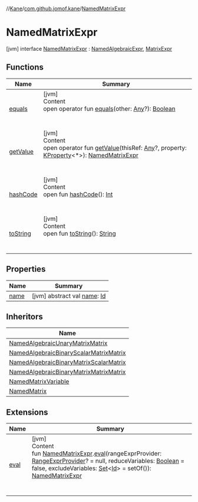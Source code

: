 //[Kane](../../index.md)/[com.github.jomof.kane](../index.md)/[NamedMatrixExpr](index.md)



# NamedMatrixExpr  
 [jvm] interface [NamedMatrixExpr](index.md) : [NamedAlgebraicExpr](../-named-algebraic-expr/index.md), [MatrixExpr](../-matrix-expr/index.md)   


## Functions  
  
|  Name|  Summary| 
|---|---|
| <a name="kotlin/Any/equals/#kotlin.Any?/PointingToDeclaration/"></a>[equals](../../com.github.jomof.kane.impl.types/-double-algebraic-type/index.md#%5Bkotlin%2FAny%2Fequals%2F%23kotlin.Any%3F%2FPointingToDeclaration%2F%5D%2FFunctions%2F-2004631606)| <a name="kotlin/Any/equals/#kotlin.Any?/PointingToDeclaration/"></a>[jvm]  <br>Content  <br>open operator fun [equals](../../com.github.jomof.kane.impl.types/-double-algebraic-type/index.md#%5Bkotlin%2FAny%2Fequals%2F%23kotlin.Any%3F%2FPointingToDeclaration%2F%5D%2FFunctions%2F-2004631606)(other: [Any](https://kotlinlang.org/api/latest/jvm/stdlib/kotlin/-any/index.html)?): [Boolean](https://kotlinlang.org/api/latest/jvm/stdlib/kotlin/-boolean/index.html)  <br><br><br>
| <a name="com.github.jomof.kane/MatrixExpr/getValue/#kotlin.Any?#kotlin.reflect.KProperty[*]/PointingToDeclaration/"></a>[getValue](../-matrix-expr/get-value.md)| <a name="com.github.jomof.kane/MatrixExpr/getValue/#kotlin.Any?#kotlin.reflect.KProperty[*]/PointingToDeclaration/"></a>[jvm]  <br>Content  <br>open operator fun [getValue](../-matrix-expr/get-value.md)(thisRef: [Any](https://kotlinlang.org/api/latest/jvm/stdlib/kotlin/-any/index.html)?, property: [KProperty](https://kotlinlang.org/api/latest/jvm/stdlib/kotlin.reflect/-k-property/index.html)<*>): [NamedMatrixExpr](index.md)  <br><br><br>
| <a name="kotlin/Any/hashCode/#/PointingToDeclaration/"></a>[hashCode](../../com.github.jomof.kane.impl.types/-double-algebraic-type/index.md#%5Bkotlin%2FAny%2FhashCode%2F%23%2FPointingToDeclaration%2F%5D%2FFunctions%2F-2004631606)| <a name="kotlin/Any/hashCode/#/PointingToDeclaration/"></a>[jvm]  <br>Content  <br>open fun [hashCode](../../com.github.jomof.kane.impl.types/-double-algebraic-type/index.md#%5Bkotlin%2FAny%2FhashCode%2F%23%2FPointingToDeclaration%2F%5D%2FFunctions%2F-2004631606)(): [Int](https://kotlinlang.org/api/latest/jvm/stdlib/kotlin/-int/index.html)  <br><br><br>
| <a name="kotlin/Any/toString/#/PointingToDeclaration/"></a>[toString](../../com.github.jomof.kane.impl.types/-object-kane-type/-companion/index.md#%5Bkotlin%2FAny%2FtoString%2F%23%2FPointingToDeclaration%2F%5D%2FFunctions%2F-2004631606)| <a name="kotlin/Any/toString/#/PointingToDeclaration/"></a>[jvm]  <br>Content  <br>open fun [toString](../../com.github.jomof.kane.impl.types/-object-kane-type/-companion/index.md#%5Bkotlin%2FAny%2FtoString%2F%23%2FPointingToDeclaration%2F%5D%2FFunctions%2F-2004631606)(): [String](https://kotlinlang.org/api/latest/jvm/stdlib/kotlin/-string/index.html)  <br><br><br>


## Properties  
  
|  Name|  Summary| 
|---|---|
| <a name="com.github.jomof.kane/NamedMatrixExpr/name/#/PointingToDeclaration/"></a>[name](index.md#%5Bcom.github.jomof.kane%2FNamedMatrixExpr%2Fname%2F%23%2FPointingToDeclaration%2F%5D%2FProperties%2F-2004631606)| <a name="com.github.jomof.kane/NamedMatrixExpr/name/#/PointingToDeclaration/"></a> [jvm] abstract val [name](index.md#%5Bcom.github.jomof.kane%2FNamedMatrixExpr%2Fname%2F%23%2FPointingToDeclaration%2F%5D%2FProperties%2F-2004631606): [Id](../../com.github.jomof.kane.impl/index.md#%5Bcom.github.jomof.kane.impl%2FId%2F%2F%2FPointingToDeclaration%2F%5D%2FClasslikes%2F-2004631606)   <br>


## Inheritors  
  
|  Name| 
|---|
| <a name="com.github.jomof.kane/NamedAlgebraicUnaryMatrixMatrix///PointingToDeclaration/"></a>[NamedAlgebraicUnaryMatrixMatrix](../-named-algebraic-unary-matrix-matrix/index.md)
| <a name="com.github.jomof.kane/NamedAlgebraicBinaryScalarMatrixMatrix///PointingToDeclaration/"></a>[NamedAlgebraicBinaryScalarMatrixMatrix](../-named-algebraic-binary-scalar-matrix-matrix/index.md)
| <a name="com.github.jomof.kane/NamedAlgebraicBinaryMatrixScalarMatrix///PointingToDeclaration/"></a>[NamedAlgebraicBinaryMatrixScalarMatrix](../-named-algebraic-binary-matrix-scalar-matrix/index.md)
| <a name="com.github.jomof.kane/NamedAlgebraicBinaryMatrixMatrixMatrix///PointingToDeclaration/"></a>[NamedAlgebraicBinaryMatrixMatrixMatrix](../-named-algebraic-binary-matrix-matrix-matrix/index.md)
| <a name="com.github.jomof.kane.impl/NamedMatrixVariable///PointingToDeclaration/"></a>[NamedMatrixVariable](../../com.github.jomof.kane.impl/-named-matrix-variable/index.md)
| <a name="com.github.jomof.kane.impl/NamedMatrix///PointingToDeclaration/"></a>[NamedMatrix](../../com.github.jomof.kane.impl/-named-matrix/index.md)


## Extensions  
  
|  Name|  Summary| 
|---|---|
| <a name="com.github.jomof.kane//eval/com.github.jomof.kane.NamedMatrixExpr#com.github.jomof.kane.impl.sheet.RangeExprProvider?#kotlin.Boolean#kotlin.collections.Set[kotlin.Any]/PointingToDeclaration/"></a>[eval](../eval.md)| <a name="com.github.jomof.kane//eval/com.github.jomof.kane.NamedMatrixExpr#com.github.jomof.kane.impl.sheet.RangeExprProvider?#kotlin.Boolean#kotlin.collections.Set[kotlin.Any]/PointingToDeclaration/"></a>[jvm]  <br>Content  <br>fun [NamedMatrixExpr](index.md).[eval](../eval.md)(rangeExprProvider: [RangeExprProvider](../../com.github.jomof.kane.impl.sheet/-range-expr-provider/index.md)? = null, reduceVariables: [Boolean](https://kotlinlang.org/api/latest/jvm/stdlib/kotlin/-boolean/index.html) = false, excludeVariables: [Set](https://kotlinlang.org/api/latest/jvm/stdlib/kotlin.collections/-set/index.html)<[Id](../../com.github.jomof.kane.impl/index.md#%5Bcom.github.jomof.kane.impl%2FId%2F%2F%2FPointingToDeclaration%2F%5D%2FClasslikes%2F-2004631606)> = setOf()): [NamedMatrixExpr](index.md)  <br><br><br>

